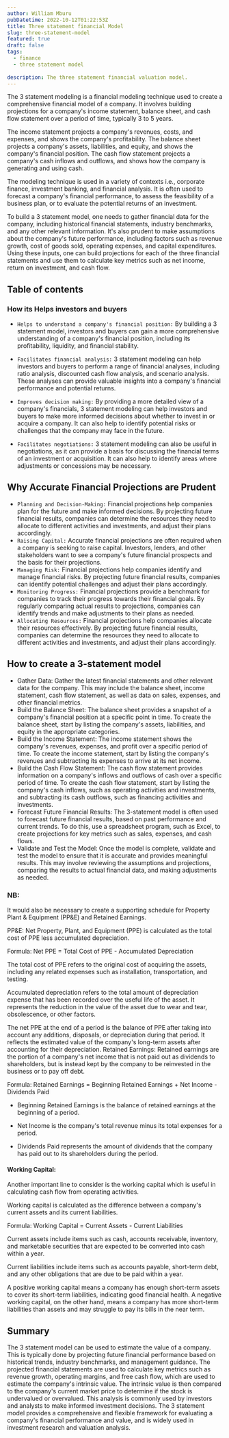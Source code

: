 ```yaml
---
author: William Mburu
pubDatetime: 2022-10-12T01:22:53Z
title: Three statement financial Model
slug: three-statement-model
featured: true
draft: false
tags:
  - finance
  - three statement model
  
description: The three statement financial valuation model.
---
```


The 3 statement modeling is a financial modeling technique used to create a comprehensive financial model of a company. It involves building projections for a company's income statement, balance sheet, and cash flow statement over a period of time, typically 3 to 5 years.

The income statement projects a company's revenues, costs, and expenses, and shows the company's profitability. The balance sheet projects a company's assets, liabilities, and equity, and shows the company's financial position. The cash flow statement projects a company's cash inflows and outflows, and shows how the company is generating and using cash.

The modeling technique is used in a variety of contexts i.e., corporate finance, investment banking, and financial analysis. It is often used to forecast a company's financial performance, to assess the feasibility of a business plan, or to evaluate the potential returns of an investment.

To build a 3 statement model, one needs to gather financial data for the company, including historical financial statements, industry benchmarks, and any other relevant information. It's also prudent to make assumptions about the company's future performance, including factors such as revenue growth, cost of goods sold, operating expenses, and capital expenditures. Using these inputs, one can build projections for each of the three financial statements and use them to calculate key metrics such as net income, return on investment, and cash flow.

## Table of contents


### How its Helps investors and buyers

-	```Helps to understand a company's financial position:``` By building a 3 statement model, investors and buyers can gain a more comprehensive understanding of a company's financial position, including its profitability, liquidity, and financial stability.

-	```Facilitates financial analysis:``` 3 statement modeling can help investors and buyers to perform a range of financial analyses, including ratio analysis, discounted cash flow analysis, and scenario analysis. These analyses can provide valuable insights into a company's financial performance and potential returns.

-	```Improves decision making:``` By providing a more detailed view of a company's financials, 3 statement modeling can help investors and buyers to make more informed decisions about whether to invest in or acquire a company. It can also help to identify potential risks or challenges that the company may face in the future.

-	```Facilitates negotiations:``` 3 statement modeling can also be useful in negotiations, as it can provide a basis for discussing the financial terms of an investment or acquisition. It can also help to identify areas where adjustments or concessions may be necessary.

## Why Accurate Financial Projections are Prudent

-	```Planning and Decision-Making:``` Financial projections help companies plan for the future and make informed decisions. By projecting future financial results, companies can determine the resources they need to allocate to different activities and investments, and adjust their plans accordingly.
-	```Raising Capital:``` Accurate financial projections are often required when a company is seeking to raise capital. Investors, lenders, and other stakeholders want to see a company's future financial prospects and the basis for their projections.
-	```Managing Risk:``` Financial projections help companies identify and manage financial risks. By projecting future financial results, companies can identify potential challenges and adjust their plans accordingly.
-	```Monitoring Progress:``` Financial projections provide a benchmark for companies to track their progress towards their financial goals. By regularly comparing actual results to projections, companies can identify trends and make adjustments to their plans as needed.
-	```Allocating Resources:``` Financial projections help companies allocate their resources effectively. By projecting future financial results, companies can determine the resources they need to allocate to different activities and investments, and adjust their plans accordingly.


## How to create a 3-statement model

-	Gather Data: Gather the latest financial statements and other relevant data for the company. This may include the balance sheet, income statement, cash flow statement, as well as data on sales, expenses, and other financial metrics.
-	Build the Balance Sheet: The balance sheet provides a snapshot of a company's financial position at a specific point in time. To create the balance sheet, start by listing the company's assets, liabilities, and equity in the appropriate categories.
-	Build the Income Statement: The income statement shows the company's revenues, expenses, and profit over a specific period of time. To create the income statement, start by listing the company's revenues and subtracting its expenses to arrive at its net income.
-	Build the Cash Flow Statement: The cash flow statement provides information on a company's inflows and outflows of cash over a specific period of time. To create the cash flow statement, start by listing the company's cash inflows, such as operating activities and investments, and subtracting its cash outflows, such as financing activities and investments.
-	Forecast Future Financial Results: The 3-statement model is often used to forecast future financial results, based on past performance and current trends. To do this, use a spreadsheet program, such as Excel, to create projections for key metrics such as sales, expenses, and cash flows.
-	Validate and Test the Model: Once the model is complete, validate and test the model to ensure that it is accurate and provides meaningful results. This may involve reviewing the assumptions and projections, comparing the results to actual financial data, and making adjustments as needed.


### NB:
It would also be necessary to create a supporting schedule for Property Plant & Equipment (PP&E) and Retained Earnings.


PP&E:
Net Property, Plant, and Equipment (PPE) is calculated as the total cost of PPE less accumulated depreciation.

Formula: Net PPE = Total Cost of PPE - Accumulated Depreciation

The total cost of PPE refers to the original cost of acquiring the assets, including any related expenses such as installation, transportation, and testing.

Accumulated depreciation refers to the total amount of depreciation expense that has been recorded over the useful life of the asset. It represents the reduction in the value of the asset due to wear and tear, obsolescence, or other factors.

The net PPE at the end of a period is the balance of PPE after taking into account any additions, disposals, or depreciation during that period. It reflects the estimated value of the company's long-term assets after accounting for their depreciation.
Retained Earnings:
Retained earnings are the portion of a company's net income that is not paid out as dividends to shareholders, but is instead kept by the company to be reinvested in the business or to pay off debt.

Formula: Retained Earnings = Beginning Retained Earnings + Net Income - Dividends Paid

-	Beginning Retained Earnings is the balance of retained earnings at the beginning of a period.

-	Net Income is the company's total revenue minus its total expenses for a period.

-	Dividends Paid represents the amount of dividends that the company has paid out to its shareholders during the period.

#### Working Capital:

Another important line to consider is the working capital which is useful in calculating cash flow from operating activities.

Working capital is calculated as the difference between a company's current assets and its current liabilities.

Formula: Working Capital = Current Assets - Current Liabilities

Current assets include items such as cash, accounts receivable, inventory, and marketable securities that are expected to be converted into cash within a year.

Current liabilities include items such as accounts payable, short-term debt, and any other obligations that are due to be paid within a year.

A positive working capital means a company has enough short-term assets to cover its short-term liabilities, indicating good financial health. A negative working capital, on the other hand, means a company has more short-term liabilities than assets and may struggle to pay its bills in the near term.


## Summary

The 3 statement model can be used to estimate the value of a company. This is typically done by projecting future financial performance based on historical trends, industry benchmarks, and management guidance. The projected financial statements are used to calculate key metrics such as revenue growth, operating margins, and free cash flow, which are used to estimate the company's intrinsic value. The intrinsic value is then compared to the company's current market price to determine if the stock is undervalued or overvalued. This analysis is commonly used by investors and analysts to make informed investment decisions. The 3 statement model provides a comprehensive and flexible framework for evaluating a company's financial performance and value, and is widely used in investment research and valuation analysis.
